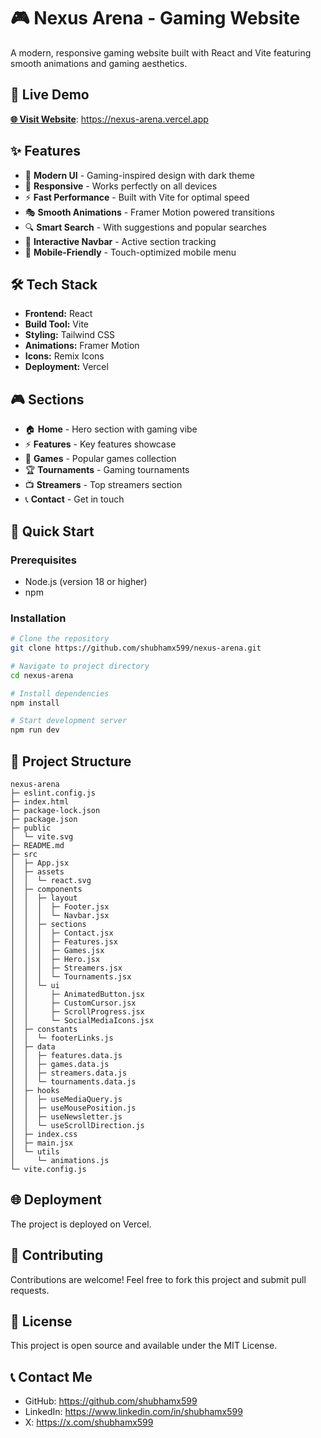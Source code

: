 # 🎮 Nexus Arena - Gaming Website

A modern, responsive gaming website built with React and Vite featuring smooth animations and gaming aesthetics.

## 🚀 Live Demo

[**🌐 Visit Website**](https://nexus-arena.vercel.app): https://nexus-arena.vercel.app

## ✨ Features

- 🎨 **Modern UI** - Gaming-inspired design with dark theme
- 📱 **Responsive** - Works perfectly on all devices
- ⚡ **Fast Performance** - Built with Vite for optimal speed
- 🎭 **Smooth Animations** - Framer Motion powered transitions
- 🔍 **Smart Search** - With suggestions and popular searches
- 🎯 **Interactive Navbar** - Active section tracking
- 📲 **Mobile-Friendly** - Touch-optimized mobile menu

## 🛠️ Tech Stack

- **Frontend:** React
- **Build Tool:** Vite
- **Styling:** Tailwind CSS
- **Animations:** Framer Motion
- **Icons:** Remix Icons
- **Deployment:** Vercel

## 🎮 Sections

- 🏠 **Home** - Hero section with gaming vibe
- ⚡ **Features** - Key features showcase
- 🎯 **Games** - Popular games collection
- 🏆 **Tournaments** - Gaming tournaments
- 📺 **Streamers** - Top streamers section
- 📞 **Contact** - Get in touch

## 🚀 Quick Start

### Prerequisites

- Node.js (version 18 or higher)
- npm

### Installation

```bash
# Clone the repository
git clone https://github.com/shubhamx599/nexus-arena.git

# Navigate to project directory
cd nexus-arena

# Install dependencies
npm install

# Start development server
npm run dev
```

## 📁 Project Structure

```
nexus-arena
├─ eslint.config.js
├─ index.html
├─ package-lock.json
├─ package.json
├─ public
│  └─ vite.svg
├─ README.md
├─ src
│  ├─ App.jsx
│  ├─ assets
│  │  └─ react.svg
│  ├─ components
│  │  ├─ layout
│  │  │  ├─ Footer.jsx
│  │  │  └─ Navbar.jsx
│  │  ├─ sections
│  │  │  ├─ Contact.jsx
│  │  │  ├─ Features.jsx
│  │  │  ├─ Games.jsx
│  │  │  ├─ Hero.jsx
│  │  │  ├─ Streamers.jsx
│  │  │  └─ Tournaments.jsx
│  │  └─ ui
│  │     ├─ AnimatedButton.jsx
│  │     ├─ CustomCursor.jsx
│  │     ├─ ScrollProgress.jsx
│  │     └─ SocialMediaIcons.jsx
│  ├─ constants
│  │  └─ footerLinks.js
│  ├─ data
│  │  ├─ features.data.js
│  │  ├─ games.data.js
│  │  ├─ streamers.data.js
│  │  └─ tournaments.data.js
│  ├─ hooks
│  │  ├─ useMediaQuery.js
│  │  ├─ useMousePosition.js
│  │  ├─ useNewsletter.js
│  │  └─ useScrollDirection.js
│  ├─ index.css
│  ├─ main.jsx
│  └─ utils
│     └─ animations.js
└─ vite.config.js

```

## 🌐 Deployment

The project is deployed on Vercel.

## 🤝 Contributing

Contributions are welcome! Feel free to fork this project and submit pull requests.

## 📄 License

This project is open source and available under the MIT License.

## 📞 Contact Me

- GitHub: https://github.com/shubhamx599
- LinkedIn: https://www.linkedin.com/in/shubhamx599
- X: https://x.com/shubhamx599
